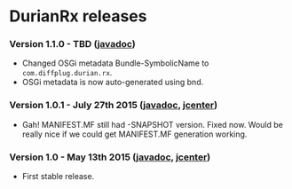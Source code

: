 # DurianRx releases

### Version 1.1.0 - TBD ([javadoc](http://diffplug.github.io/durian-rx/javadoc/snapshot/))

* Changed OSGi metadata Bundle-SymbolicName to `com.diffplug.durian.rx`.
* OSGi metadata is now auto-generated using bnd.

### Version 1.0.1 - July 27th 2015 ([javadoc](http://diffplug.github.io/durian-rx/javadoc/1.0.1/), [jcenter](https://bintray.com/diffplug/opensource/durian-rx/1.0.1/view))

* Gah! MANIFEST.MF still had -SNAPSHOT version.  Fixed now.  Would be really nice if we could get MANIFEST.MF generation working.

### Version 1.0 - May 13th 2015 ([javadoc](http://diffplug.github.io/durian-rx/javadoc/1.0/), [jcenter](https://bintray.com/diffplug/opensource/durian-rx/1.0/view))

* First stable release.

